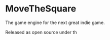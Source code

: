 MoveTheSquare
=============

The game engine for the next great indie game.

Released as open source under th